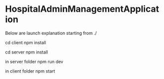 # HospitalAdminManagementApplication

Below are launch explanation starting from ./

cd client 
npm install 

cd server
npm install

in server folder
npm run dev

in client folder
npm start
